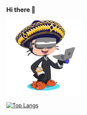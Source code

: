 ### Hi there 👋


<img src="https://github.com/Winkii/Winkii/blob/main/img/profile.png" alt="Profile" width="200"/>


[![Top Langs](https://github-readme-stats.vercel.app/api/top-langs/?username=Winkii&langs_count=8&bg_color=0,26A641,1F6FEB&title_color=fff&text_color=fff)](https://github.com/Winkii/github-readme-stats)


<!--
**Winkii/Winkii** is a ✨ _special_ ✨ repository because its `README.md` (this file) appears on your GitHub profile.

Here are some ideas to get you started:

- 🔭 I’m currently working on ...
- 🌱 I’m currently learning ...
- 👯 I’m looking to collaborate on ...
- 🤔 I’m looking for help with ...
- 💬 Ask me about ...
- 📫 How to reach me: ...
- 😄 Pronouns: ...
- ⚡ Fun fact: ...
-->
